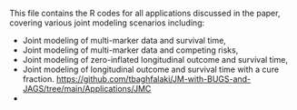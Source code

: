 This file contains the R codes for all applications discussed in the paper, covering various joint modeling scenarios including:

* Joint modeling of multi-marker data and survival time,
* Joint modeling of multi-marker data and competing risks,
* Joint modeling of zero-inflated longitudinal outcome and survival time,
* Joint modeling of longitudinal outcome and survival time with a cure fraction.
https://github.com/tbaghfalaki/JM-with-BUGS-and-JAGS/tree/main/Applications/JMC
* 
